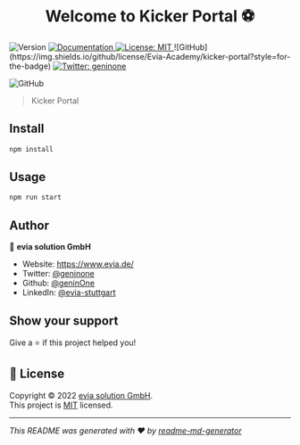 <h1 align="center">Welcome to Kicker Portal ⚽</h1>
<p>
  <img alt="Version" src="https://img.shields.io/badge/version-0.0.2-blue.svg?cacheSeconds=2592000" />
  <a href="docu" target="_blank">
    <img alt="Documentation" src="https://img.shields.io/badge/documentation-no-red.svg" />
  </a>
  <a href="https://github.com/Evia-Academy/kicker-portal/blob/production/LICENSE" target="_blank">
    <img alt="License: MIT" src="https://img.shields.io/badge/License-MIT-yellow.svg" />
  </a>
![GitHub](https://img.shields.io/github/license/Evia-Academy/kicker-portal?style=for-the-badge)
  <a href="https://twitter.com/geninone" target="_blank">
    <img alt="Twitter: geninone" src="https://img.shields.io/twitter/follow/geninone.svg?style=social" />
  </a>
</p>

![GitHub](https://img.shields.io/github/license/Evia-Academy/kicker-portal?style=for-the-badge)

> Kicker Portal

<!-- ### 🏠 [Homepage](homepage) -->

<!-- ### ✨ [Demo](demo) -->

## Install

```sh
npm install
```

## Usage

```sh
npm run start
```

<!--
## Run tests

```sh
npm run test
```
-->

## Author

👤 **evia solution GmbH**

* Website: https://www.evia.de/
* Twitter: [@geninone](https://twitter.com/geninone)
* Github: [@geninOne](https://github.com/geninOne)
* LinkedIn: [@evia-stuttgart](https://www.linkedin.com/company/evia-stuttgart/mycompany/)

<!-- ## 🤝 Contributing

Contributions, issues and feature requests are welcome!<br />Feel free to check [issues page](issue page). You can also take a look at the [contributing guide](contributing guid).
-->
## Show your support

Give a ⭐️ if this project helped you!

## 📝 License

Copyright © 2022 [evia solution GmbH](https://github.com/geninOne).<br />
This project is [MIT](https://github.com/Evia-Academy/kicker-portal/blob/production/LICENSE) licensed.

***
_This README was generated with ❤️ by [readme-md-generator](https://github.com/kefranabg/readme-md-generator)_
